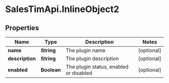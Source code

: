 # SalesTimApi.InlineObject2

## Properties

Name | Type | Description | Notes
------------ | ------------- | ------------- | -------------
**name** | **String** | The plugin name | [optional] 
**description** | **String** | The plugin description | [optional] 
**enabled** | **Boolean** | The plugin status, enabled or disabled | [optional] 


